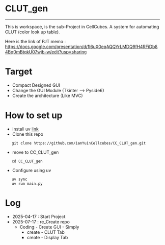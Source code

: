 # CLUT_gen

---
This is workspace, is the sub-Project in CellCubes.
A system for automating CLUT (color look up table).

Here is the link of PJT memo : https://docs.google.com/presentation/d/1l6uX0eqAQQYrLMDQ9fH4RFiDb84Bq0mBtqkU07wjb-w/edit?usp=sharing

# Target
- Compact Designed GUI
- Change the GUI Module (Tkinter --> Pyside6)
- Create the architecture (Like MVC)

# How to set up
 - install uv [link](https://docs.astral.sh/uv/getting-started/installation/)
 - Clone this repo
 ```
    git clone https://github.com/ianYuinCellcubes/CC_CLUT_gen.git
 ```
 - move to CC_CLUT_gen
 ```
    cd CC_CLUT_gen
 ```
 - Configure using uv
 ```
    uv sync
    uv run main.py
 ```

# Log
- 2025-04-17 : Start Project
- 2025-07-17 : re_Create repo
	 -  Coding - Create GUI - Simply
		- create - CLUT Tab
		- create - Display Tab
